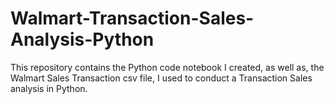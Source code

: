 # Walmart-Transaction-Sales-Analysis-Python
This repository contains the Python code notebook I created, as well as, the Walmart Sales Transaction csv file, I used to conduct a Transaction Sales analysis in Python.
